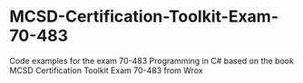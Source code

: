 # MCSD-Certification-Toolkit-Exam-70-483
Code examples for the exam 70-483 Programming in C# based on the book MCSD Certification Toolkit Exam 70-483 from Wrox
